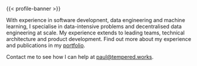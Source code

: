 ---
---
{{< profile-banner >}}

With experience in software developnent, data engineering and machine learning, I specialise in data-intensive problems and decentralised data engineering at scale.
My experience extends to leading teams, technical architecture and product development. Find out more about my experience and publications in my [portfolio](/portfolio).

Contact me to see how I can help at [paul@tempered.works](mailto:paul@tempered.works).
